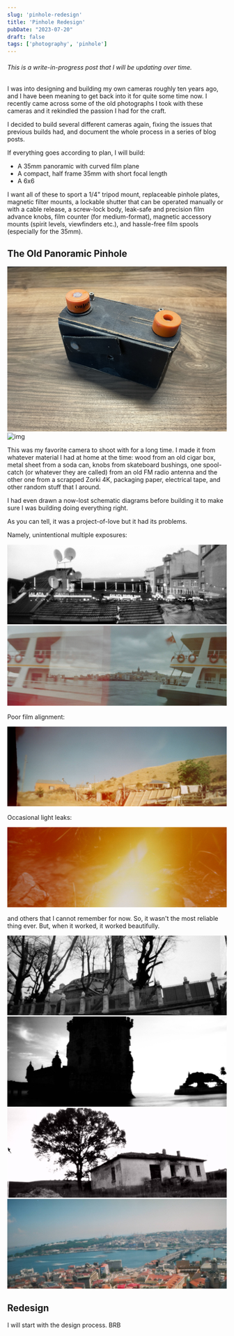 ```yaml
---
slug: 'pinhole-redesign'
title: 'Pinhole Redesign'
pubDate: "2023-07-20"
draft: false
tags: ['photography', 'pinhole']
---
```


###### This is a write-in-progress post that I will be updating over time.

I was into designing and building my own cameras roughly ten years ago, and I have been meaning to get back into it for quite some time now. I recently came across some of the old photographs I took with these cameras and it rekindled the passion I had for the craft.

I decided to build several different cameras again, fixing the issues that previous builds had, and document the whole process in a series of blog posts.

If everything goes according to plan, I will build:
- A 35mm panoramic with curved film plane
- A compact, half frame 35mm with short focal length
- A 6x6

I want all of these to sport a 1/4" tripod mount, replaceable pinhole plates, magnetic filter mounts, a lockable shutter that can be operated manually or with a cable release, a screw-lock body, leak-safe and precision film advance knobs, film counter (for medium-format), magnetic accessory mounts (spirit levels, viewfinders etc.), and hassle-free film spools (especially for the 35mm).

## The Old Panoramic Pinhole

![img](../../../assets/content/photography/pinhole/pinhole-old.jpeg)
![img](../../../assets/content/photography/pinhole/pinhole-old-2.jpeg)

This was my favorite camera to shoot with for a long time. I made it from whatever material I had at home at the time: wood from an old cigar box, metal sheet from a soda can, knobs from skateboard bushings, one spool-catch (or whatever they are called) from an old FM radio antenna and the other one from a scrapped Zorki 4K, packaging paper, electrical tape, and other random stuff that I around.

I had even drawn a now-lost schematic diagrams before building it to make sure I was building doing everything right.

As you can tell, it was a project-of-love but it had its problems.

Namely, unintentional multiple exposures:

![img](../../../assets/content/photography/pinhole/problem-1.jpeg)
![img](../../../assets/content/photography/pinhole/problem-2.jpeg)

Poor film alignment:

![img](../../../assets/content/photography/pinhole/problem-3.jpeg)

Occasional light leaks:

![img](../../../assets/content/photography/pinhole/problem-4.jpeg)

and others that I cannot remember for now. So, it wasn't the most reliable thing ever. But, when it worked, it worked beautifully.

![img](../../../assets/content/photography/pinhole/panoramic-1.jpeg)
![img](../../../assets/content/photography/pinhole/panoramic-2.jpeg)
![img](../../../assets/content/photography/pinhole/panoramic-3.jpeg)
![img](../../../assets/content/photography/pinhole/panoramic-4.jpeg)


## Redesign

I will start with the design process. BRB